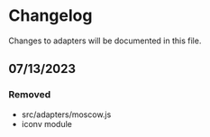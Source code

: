 # Changelog

Changes to adapters will be documented in this file.

## 07/13/2023
### Removed
- src/adapters/moscow.js
- iconv module